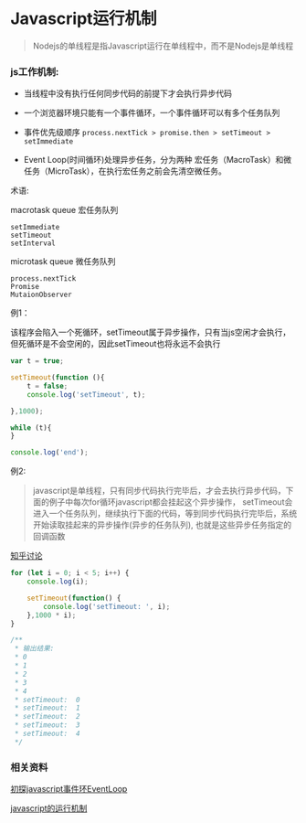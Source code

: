 # Javascript运行机制

> Nodejs的单线程是指Javascript运行在单线程中，而不是Nodejs是单线程

### js工作机制:

* 当线程中没有执行任何同步代码的前提下才会执行异步代码

* 一个浏览器环境只能有一个事件循环，一个事件循环可以有多个任务队列

* 事件优先级顺序 ``` process.nextTick > promise.then > setTimeout > setImmediate ```

* Event Loop(时间循环)处理异步任务，分为两种 宏任务（MacroTask）和微任务（MicroTask），在执行宏任务之前会先清空微任务。

术语:

macrotask queue 宏任务队列

```
setImmediate  
setTimeout   
setInterval  
```
microtask queue 微任务队列

```
process.nextTick  
Promise  
MutaionObserver  
```

例1： 

该程序会陷入一个死循环，setTimeout属于异步操作，只有当js空闲才会执行，但死循环是不会空闲的，因此setTimeout也将永远不会执行

```javascript
var t = true;

setTimeout(function (){
    t = false;
    console.log('setTimeout', t);

},1000);

while (t){
}

console.log('end');
```

例2: 

> javascript是单线程，只有同步代码执行完毕后，才会去执行异步代码，下面的例子中每次for循环javascript都会挂起这个异步操作，
setTimeout会进入一个任务队列，继续执行下面的代码，等到同步代码执行完毕后，系统开始读取挂起来的异步操作(异步的任务队列),
也就是这些异步任务指定的回调函数

[知乎讨论](https://www.zhihu.com/question/266410249/answer/307932313)

```javascript
for (let i = 0; i < 5; i++) {
    console.log(i);

    setTimeout(function() {
        console.log('setTimeout: ', i);
    },1000 * i);
}

/**
 * 输出结果:
 * 0
 * 1
 * 2
 * 3
 * 4
 * setTimeout:  0
 * setTimeout:  1
 * setTimeout:  2
 * setTimeout:  3
 * setTimeout:  4
 */
```

### 相关资料

[初探javascript事件环EventLoop](https://zhuanlan.zhihu.com/p/33127885)

[javascript的运行机制](https://www.jianshu.com/p/1ec915675ba7)